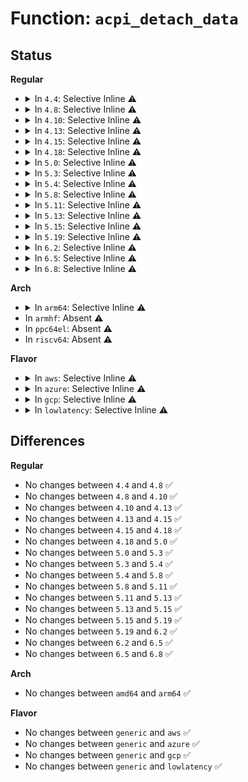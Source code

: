 # Function: <code>acpi_detach_data</code>

## Status
<b>Regular</b>
<ul>
<li>
<details>
<summary>In <code>4.4</code>: Selective Inline ⚠️</summary>

```c
acpi_status acpi_detach_data(acpi_handle obj_handle, acpi_object_handler handler);
```

**Collision:** Unique Global

**Inline:** Selective

**Transformation:** False

**Instances:**

```
In drivers/acpi/acpica/nsxfeval.c (ffffffff8149fd20)
Location: drivers/acpi/acpica/nsxfeval.c:890
Inline: True
Direct callers:
  - drivers/gpio/gpiolib-acpi.c:acpi_gpiochip_remove
  - drivers/acpi/bus.c:acpi_bus_detach_private_data
  - drivers/acpi/scan.c:acpi_device_add
  - drivers/acpi/scan.c:acpi_scan_init
```
**Symbols:**

```
ffffffff8149fd20-ffffffff8149fd82: acpi_detach_data (STB_GLOBAL)
```
</details>
</li>
<li>
<details>
<summary>In <code>4.8</code>: Selective Inline ⚠️</summary>

```c
acpi_status acpi_detach_data(acpi_handle obj_handle, acpi_object_handler handler);
```

**Collision:** Unique Global

**Inline:** Selective

**Transformation:** False

**Instances:**

```
In drivers/acpi/acpica/nsxfeval.c (ffffffff814ef05b)
Location: drivers/acpi/acpica/nsxfeval.c:889
Inline: True
Direct callers:
  - drivers/gpio/gpiolib-acpi.c:acpi_gpiochip_remove
  - drivers/acpi/bus.c:acpi_bus_detach_private_data
  - drivers/acpi/scan.c:acpi_scan_init
  - drivers/acpi/scan.c:acpi_device_add
```
**Symbols:**

```
ffffffff814ef05b-ffffffff814ef0c2: acpi_detach_data (STB_GLOBAL)
```
</details>
</li>
<li>
<details>
<summary>In <code>4.10</code>: Selective Inline ⚠️</summary>

```c
acpi_status acpi_detach_data(acpi_handle obj_handle, acpi_object_handler handler);
```

**Collision:** Unique Global

**Inline:** Selective

**Transformation:** False

**Instances:**

```
In drivers/acpi/acpica/nsxfeval.c (ffffffff81511aeb)
Location: drivers/acpi/acpica/nsxfeval.c:889
Inline: True
Direct callers:
  - drivers/gpio/gpiolib-acpi.c:acpi_gpiochip_remove
  - drivers/acpi/bus.c:acpi_bus_detach_private_data
  - drivers/acpi/scan.c:acpi_scan_init
  - drivers/acpi/scan.c:acpi_device_add
```
**Symbols:**

```
ffffffff81511aeb-ffffffff81511b52: acpi_detach_data (STB_GLOBAL)
```
</details>
</li>
<li>
<details>
<summary>In <code>4.13</code>: Selective Inline ⚠️</summary>

```c
acpi_status acpi_detach_data(acpi_handle obj_handle, acpi_object_handler handler);
```

**Collision:** Unique Global

**Inline:** Selective

**Transformation:** False

**Instances:**

```
In drivers/acpi/acpica/nsxfeval.c (ffffffff81522240)
Location: drivers/acpi/acpica/nsxfeval.c:912
Inline: True
Direct callers:
  - drivers/gpio/gpiolib-acpi.c:acpi_gpiochip_remove
  - drivers/acpi/bus.c:acpi_bus_detach_private_data
  - drivers/acpi/scan.c:acpi_scan_init
  - drivers/acpi/scan.c:acpi_device_add
```
**Symbols:**

```
ffffffff81522240-ffffffff815222a7: acpi_detach_data (STB_GLOBAL)
```
</details>
</li>
<li>
<details>
<summary>In <code>4.15</code>: Selective Inline ⚠️</summary>

```c
acpi_status acpi_detach_data(acpi_handle obj_handle, acpi_object_handler handler);
```

**Collision:** Unique Global

**Inline:** Selective

**Transformation:** False

**Instances:**

```
In drivers/acpi/acpica/nsxfeval.c (ffffffff815769b3)
Location: drivers/acpi/acpica/nsxfeval.c:912
Inline: True
Direct callers:
  - drivers/gpio/gpiolib-acpi.c:acpi_gpiochip_remove
  - drivers/acpi/bus.c:acpi_bus_detach_private_data
  - drivers/acpi/scan.c:acpi_scan_init
  - drivers/acpi/scan.c:acpi_device_add
```
**Symbols:**

```
ffffffff815769b3-ffffffff81576a1a: acpi_detach_data (STB_GLOBAL)
```
</details>
</li>
<li>
<details>
<summary>In <code>4.18</code>: Selective Inline ⚠️</summary>

```c
acpi_status acpi_detach_data(acpi_handle obj_handle, acpi_object_handler handler);
```

**Collision:** Unique Global

**Inline:** Selective

**Transformation:** False

**Instances:**

```
In drivers/acpi/acpica/nsxfeval.c (ffffffff815ad931)
Location: drivers/acpi/acpica/nsxfeval.c:877
Inline: True
Direct callers:
  - drivers/gpio/gpiolib-acpi.c:acpi_gpiochip_remove
  - drivers/acpi/bus.c:acpi_bus_detach_private_data
  - drivers/acpi/scan.c:acpi_scan_init
  - drivers/acpi/scan.c:acpi_device_add
```
**Symbols:**

```
ffffffff815ad931-ffffffff815ad998: acpi_detach_data (STB_GLOBAL)
```
</details>
</li>
<li>
<details>
<summary>In <code>5.0</code>: Selective Inline ⚠️</summary>

```c
acpi_status acpi_detach_data(acpi_handle obj_handle, acpi_object_handler handler);
```

**Collision:** Unique Global

**Inline:** Selective

**Transformation:** False

**Instances:**

```
In drivers/acpi/acpica/nsxfeval.c (ffffffff815c6928)
Location: drivers/acpi/acpica/nsxfeval.c:877
Inline: True
Direct callers:
  - drivers/gpio/gpiolib-acpi.c:acpi_gpiochip_remove
  - drivers/acpi/bus.c:acpi_bus_detach_private_data
  - drivers/acpi/scan.c:acpi_scan_init
  - drivers/acpi/scan.c:acpi_device_add
```
**Symbols:**

```
ffffffff815c6928-ffffffff815c698f: acpi_detach_data (STB_GLOBAL)
```
</details>
</li>
<li>
<details>
<summary>In <code>5.3</code>: Selective Inline ⚠️</summary>

```c
acpi_status acpi_detach_data(acpi_handle obj_handle, acpi_object_handler handler);
```

**Collision:** Unique Global

**Inline:** Selective

**Transformation:** False

**Instances:**

```
In drivers/acpi/acpica/nsxfeval.c (ffffffff815f823c)
Location: drivers/acpi/acpica/nsxfeval.c:877
Inline: True
Direct callers:
  - drivers/gpio/gpiolib-acpi.c:acpi_gpiochip_remove
  - drivers/acpi/bus.c:acpi_bus_detach_private_data
  - drivers/acpi/scan.c:acpi_scan_init
  - drivers/acpi/scan.c:acpi_device_add
```
**Symbols:**

```
ffffffff815f823c-ffffffff815f82aa: acpi_detach_data (STB_GLOBAL)
```
</details>
</li>
<li>
<details>
<summary>In <code>5.4</code>: Selective Inline ⚠️</summary>

```c
acpi_status acpi_detach_data(acpi_handle obj_handle, acpi_object_handler handler);
```

**Collision:** Unique Global

**Inline:** Selective

**Transformation:** False

**Instances:**

```
In drivers/acpi/acpica/nsxfeval.c (ffffffff816196e2)
Location: drivers/acpi/acpica/nsxfeval.c:877
Inline: True
Direct callers:
  - drivers/gpio/gpiolib-acpi.c:acpi_gpiochip_remove
  - drivers/acpi/bus.c:acpi_bus_detach_private_data
  - drivers/acpi/scan.c:acpi_scan_init
  - drivers/acpi/scan.c:acpi_device_add
```
**Symbols:**

```
ffffffff816196e2-ffffffff81619750: acpi_detach_data (STB_GLOBAL)
```
</details>
</li>
<li>
<details>
<summary>In <code>5.8</code>: Selective Inline ⚠️</summary>

```c
acpi_status acpi_detach_data(acpi_handle obj_handle, acpi_object_handler handler);
```

**Collision:** Unique Global

**Inline:** Selective

**Transformation:** False

**Instances:**

```
In drivers/acpi/acpica/nsxfeval.c (ffffffff816c5c28)
Location: drivers/acpi/acpica/nsxfeval.c:877
Inline: True
Direct callers:
  - drivers/gpio/gpiolib-acpi.c:acpi_gpiochip_remove
  - drivers/acpi/bus.c:acpi_bus_detach_private_data
  - drivers/acpi/scan.c:acpi_scan_init
  - drivers/acpi/scan.c:acpi_device_add
```
**Symbols:**

```
ffffffff816c5c28-ffffffff816c5c96: acpi_detach_data (STB_GLOBAL)
```
</details>
</li>
<li>
<details>
<summary>In <code>5.11</code>: Selective Inline ⚠️</summary>

```c
acpi_status acpi_detach_data(acpi_handle obj_handle, acpi_object_handler handler);
```

**Collision:** Unique Global

**Inline:** Selective

**Transformation:** False

**Instances:**

```
In drivers/acpi/acpica/nsxfeval.c (ffffffff816e3c5b)
Location: drivers/acpi/acpica/nsxfeval.c:877
Inline: True
Direct callers:
  - drivers/gpio/gpiolib-acpi.c:acpi_gpiochip_remove
  - drivers/acpi/bus.c:acpi_bus_detach_private_data
  - drivers/acpi/scan.c:acpi_scan_init
  - drivers/acpi/scan.c:acpi_device_add
```
**Symbols:**

```
ffffffff816e3c5b-ffffffff816e3cc9: acpi_detach_data (STB_GLOBAL)
```
</details>
</li>
<li>
<details>
<summary>In <code>5.13</code>: Selective Inline ⚠️</summary>

```c
acpi_status acpi_detach_data(acpi_handle obj_handle, acpi_object_handler handler);
```

**Collision:** Unique Global

**Inline:** Selective

**Transformation:** False

**Instances:**

```
In drivers/acpi/acpica/nsxfeval.c (ffffffff816c5b2d)
Location: drivers/acpi/acpica/nsxfeval.c:877
Inline: True
Direct callers:
  - drivers/gpio/gpiolib-acpi.c:acpi_gpiochip_remove
  - drivers/acpi/bus.c:acpi_bus_detach_private_data
  - drivers/acpi/scan.c:acpi_scan_init
  - drivers/acpi/scan.c:acpi_device_add
```
**Symbols:**

```
ffffffff816c5b2d-ffffffff816c5b9b: acpi_detach_data (STB_GLOBAL)
```
</details>
</li>
<li>
<details>
<summary>In <code>5.15</code>: Selective Inline ⚠️</summary>

```c
acpi_status acpi_detach_data(acpi_handle obj_handle, acpi_object_handler handler);
```

**Collision:** Unique Global

**Inline:** Selective

**Transformation:** False

**Instances:**

```
In drivers/acpi/acpica/nsxfeval.c (ffffffff8173ce92)
Location: drivers/acpi/acpica/nsxfeval.c:877
Inline: True
Direct callers:
  - drivers/gpio/gpiolib-acpi.c:acpi_gpiochip_remove
  - drivers/acpi/bus.c:acpi_bus_detach_private_data
  - drivers/acpi/scan.c:acpi_scan_init
  - drivers/acpi/scan.c:__acpi_device_add
```
**Symbols:**

```
ffffffff8173ce92-ffffffff8173cf00: acpi_detach_data (STB_GLOBAL)
```
</details>
</li>
<li>
<details>
<summary>In <code>5.19</code>: Selective Inline ⚠️</summary>

```c
acpi_status acpi_detach_data(acpi_handle obj_handle, acpi_object_handler handler);
```

**Collision:** Unique Global

**Inline:** Selective

**Transformation:** False

**Instances:**

```
In drivers/acpi/acpica/nsxfeval.c (ffffffff8186e613)
Location: drivers/acpi/acpica/nsxfeval.c:877
Inline: True
Direct callers:
  - drivers/gpio/gpiolib-acpi.c:acpi_gpiochip_remove
  - drivers/acpi/bus.c:acpi_bus_detach_private_data
  - drivers/acpi/scan.c:__acpi_device_add
```
**Symbols:**

```
ffffffff8186e613-ffffffff8186e682: acpi_detach_data (STB_GLOBAL)
```
</details>
</li>
<li>
<details>
<summary>In <code>6.2</code>: Selective Inline ⚠️</summary>

```c
acpi_status acpi_detach_data(acpi_handle obj_handle, acpi_object_handler handler);
```

**Collision:** Unique Global

**Inline:** Selective

**Transformation:** False

**Instances:**

```
In drivers/acpi/acpica/nsxfeval.c (ffffffff819adf30)
Location: drivers/acpi/acpica/nsxfeval.c:877
Inline: True
Direct callers:
  - drivers/gpio/gpiolib-acpi.c:acpi_gpiochip_remove
  - drivers/acpi/bus.c:acpi_bus_detach_private_data
  - drivers/acpi/scan.c:acpi_device_add
  - drivers/acpi/property.c:acpi_free_properties
```
**Symbols:**

```
ffffffff819adf30-ffffffff819adfbf: acpi_detach_data (STB_GLOBAL)
```
</details>
</li>
<li>
<details>
<summary>In <code>6.5</code>: Selective Inline ⚠️</summary>

```c
acpi_status acpi_detach_data(acpi_handle obj_handle, acpi_object_handler handler);
```

**Collision:** Unique Global

**Inline:** Selective

**Transformation:** False

**Instances:**

```
In drivers/acpi/acpica/nsxfeval.c (ffffffff819f4df0)
Location: drivers/acpi/acpica/nsxfeval.c:877
Inline: True
Direct callers:
  - drivers/gpio/gpiolib-acpi.c:acpi_gpiochip_remove
  - drivers/acpi/bus.c:acpi_bus_detach_private_data
  - drivers/acpi/scan.c:acpi_device_add
  - drivers/acpi/property.c:acpi_free_properties
```
**Symbols:**

```
ffffffff819f4df0-ffffffff819f4e7f: acpi_detach_data (STB_GLOBAL)
```
</details>
</li>
<li>
<details>
<summary>In <code>6.8</code>: Selective Inline ⚠️</summary>

```c
acpi_status acpi_detach_data(acpi_handle obj_handle, acpi_object_handler handler);
```

**Collision:** Unique Global

**Inline:** Selective

**Transformation:** False

**Instances:**

```
In drivers/acpi/acpica/nsxfeval.c (ffffffff81a3fc10)
Location: drivers/acpi/acpica/nsxfeval.c:877
Inline: True
Direct callers:
  - drivers/gpio/gpiolib-acpi.c:acpi_gpiochip_remove
  - drivers/acpi/bus.c:acpi_bus_detach_private_data
  - drivers/acpi/scan.c:acpi_device_add
  - drivers/acpi/mipi-disco-img.c:acpi_mipi_crs_csi2_cleanup
  - drivers/acpi/property.c:acpi_free_properties
```
**Symbols:**

```
ffffffff81a3fc10-ffffffff81a3fc9f: acpi_detach_data (STB_GLOBAL)
```
</details>
</li>
</ul>
<b>Arch</b>
<ul>
<li>
<details>
<summary>In <code>arm64</code>: Selective Inline ⚠️</summary>

```c
acpi_status acpi_detach_data(acpi_handle obj_handle, acpi_object_handler handler);
```

**Collision:** Unique Global

**Inline:** Selective

**Transformation:** False

**Instances:**

```
In drivers/acpi/acpica/nsxfeval.c (ffff8000107910d4)
Location: drivers/acpi/acpica/nsxfeval.c:877
Inline: True
Direct callers:
  - drivers/gpio/gpiolib-acpi.c:acpi_gpiochip_remove
  - drivers/acpi/bus.c:acpi_bus_detach_private_data
  - drivers/acpi/scan.c:acpi_scan_init
  - drivers/acpi/scan.c:acpi_device_add
```
**Symbols:**

```
ffff8000107910d4-ffff800010791154: acpi_detach_data (STB_GLOBAL)
```
</details>
</li>
<li>
In <code>armhf</code>: Absent ⚠️
</li>
<li>
In <code>ppc64el</code>: Absent ⚠️
</li>
<li>
In <code>riscv64</code>: Absent ⚠️
</li>
</ul>
<b>Flavor</b>
<ul>
<li>
<details>
<summary>In <code>aws</code>: Selective Inline ⚠️</summary>

```c
acpi_status acpi_detach_data(acpi_handle obj_handle, acpi_object_handler handler);
```

**Collision:** Unique Global

**Inline:** Selective

**Transformation:** False

**Instances:**

```
In drivers/acpi/acpica/nsxfeval.c (ffffffff815f684c)
Location: drivers/acpi/acpica/nsxfeval.c:877
Inline: True
Direct callers:
  - drivers/gpio/gpiolib-acpi.c:acpi_gpiochip_remove
  - drivers/acpi/bus.c:acpi_bus_detach_private_data
  - drivers/acpi/scan.c:acpi_scan_init
  - drivers/acpi/scan.c:acpi_device_add
```
**Symbols:**

```
ffffffff815f684c-ffffffff815f68ba: acpi_detach_data (STB_GLOBAL)
```
</details>
</li>
<li>
<details>
<summary>In <code>azure</code>: Selective Inline ⚠️</summary>

```c
acpi_status acpi_detach_data(acpi_handle obj_handle, acpi_object_handler handler);
```

**Collision:** Unique Global

**Inline:** Selective

**Transformation:** False

**Instances:**

```
In drivers/acpi/acpica/nsxfeval.c (ffffffff815e1da1)
Location: drivers/acpi/acpica/nsxfeval.c:877
Inline: True
Direct callers:
  - drivers/gpio/gpiolib-acpi.c:acpi_gpiochip_remove
  - drivers/acpi/bus.c:acpi_bus_detach_private_data
  - drivers/acpi/scan.c:acpi_scan_init
  - drivers/acpi/scan.c:acpi_device_add
```
**Symbols:**

```
ffffffff815e1da1-ffffffff815e1e0f: acpi_detach_data (STB_GLOBAL)
```
</details>
</li>
<li>
<details>
<summary>In <code>gcp</code>: Selective Inline ⚠️</summary>

```c
acpi_status acpi_detach_data(acpi_handle obj_handle, acpi_object_handler handler);
```

**Collision:** Unique Global

**Inline:** Selective

**Transformation:** False

**Instances:**

```
In drivers/acpi/acpica/nsxfeval.c (ffffffff8160d9c2)
Location: drivers/acpi/acpica/nsxfeval.c:877
Inline: True
Direct callers:
  - drivers/gpio/gpiolib-acpi.c:acpi_gpiochip_remove
  - drivers/acpi/bus.c:acpi_bus_detach_private_data
  - drivers/acpi/scan.c:acpi_scan_init
  - drivers/acpi/scan.c:acpi_device_add
```
**Symbols:**

```
ffffffff8160d9c2-ffffffff8160da30: acpi_detach_data (STB_GLOBAL)
```
</details>
</li>
<li>
<details>
<summary>In <code>lowlatency</code>: Selective Inline ⚠️</summary>

```c
acpi_status acpi_detach_data(acpi_handle obj_handle, acpi_object_handler handler);
```

**Collision:** Unique Global

**Inline:** Selective

**Transformation:** False

**Instances:**

```
In drivers/acpi/acpica/nsxfeval.c (ffffffff81627872)
Location: drivers/acpi/acpica/nsxfeval.c:877
Inline: True
Direct callers:
  - drivers/gpio/gpiolib-acpi.c:acpi_gpiochip_remove
  - drivers/acpi/bus.c:acpi_bus_detach_private_data
  - drivers/acpi/scan.c:acpi_scan_init
  - drivers/acpi/scan.c:acpi_device_add
```
**Symbols:**

```
ffffffff81627872-ffffffff816278e0: acpi_detach_data (STB_GLOBAL)
```
</details>
</li>
</ul>

## Differences
<b>Regular</b>
<ul>
<li>
No changes between <code>4.4</code> and <code>4.8</code> ✅
</li>
<li>
No changes between <code>4.8</code> and <code>4.10</code> ✅
</li>
<li>
No changes between <code>4.10</code> and <code>4.13</code> ✅
</li>
<li>
No changes between <code>4.13</code> and <code>4.15</code> ✅
</li>
<li>
No changes between <code>4.15</code> and <code>4.18</code> ✅
</li>
<li>
No changes between <code>4.18</code> and <code>5.0</code> ✅
</li>
<li>
No changes between <code>5.0</code> and <code>5.3</code> ✅
</li>
<li>
No changes between <code>5.3</code> and <code>5.4</code> ✅
</li>
<li>
No changes between <code>5.4</code> and <code>5.8</code> ✅
</li>
<li>
No changes between <code>5.8</code> and <code>5.11</code> ✅
</li>
<li>
No changes between <code>5.11</code> and <code>5.13</code> ✅
</li>
<li>
No changes between <code>5.13</code> and <code>5.15</code> ✅
</li>
<li>
No changes between <code>5.15</code> and <code>5.19</code> ✅
</li>
<li>
No changes between <code>5.19</code> and <code>6.2</code> ✅
</li>
<li>
No changes between <code>6.2</code> and <code>6.5</code> ✅
</li>
<li>
No changes between <code>6.5</code> and <code>6.8</code> ✅
</li>
</ul>
<b>Arch</b>
<ul>
<li>
No changes between <code>amd64</code> and <code>arm64</code> ✅
</li>
</ul>
<b>Flavor</b>
<ul>
<li>
No changes between <code>generic</code> and <code>aws</code> ✅
</li>
<li>
No changes between <code>generic</code> and <code>azure</code> ✅
</li>
<li>
No changes between <code>generic</code> and <code>gcp</code> ✅
</li>
<li>
No changes between <code>generic</code> and <code>lowlatency</code> ✅
</li>
</ul>
